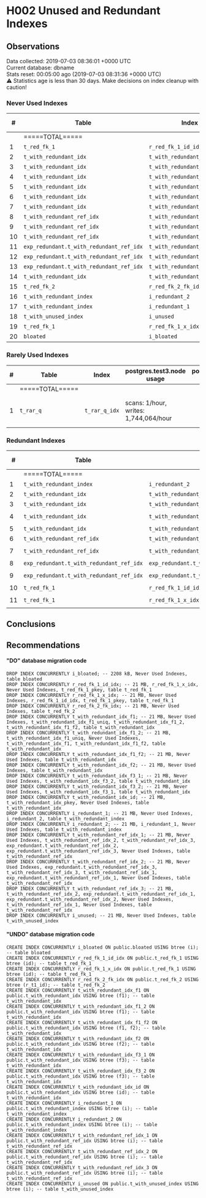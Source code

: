 # H002 Unused and Redundant Indexes #
## Observations ##
Data collected: 2019-07-03 08:36:01 +0000 UTC  
Current database: dbname  
Stats reset: 00:05:00 ago (2019-07-03 08:31:36 +0000 UTC)  
:warning: Statistics age is less than 30 days. Make decisions on index cleanup with caution!
### Never Used Indexes ###

  

| \#| Table | Index | postgres.test3.node usage | postgres.test1.node usage | postgres.test2.node usage | &#9660;&nbsp;Index size | Table size | Supports FK |
|--|-------|-------|----|--------|--------|-----|-----|-----|
|&nbsp;|=====TOTAL=====|||||409.62&nbsp;MiB|774.33&nbsp;MiB||
|1|`t_red_fk_1`|`r_red_fk_1_id_idx`|0|||21.45&nbsp;MiB|34.58&nbsp;MiB|Yes|
|2|`t_with_redundant_idx`|`t_with_redundant_idx_f3_1`|0|||21.45&nbsp;MiB|49.77&nbsp;MiB||
|3|`t_with_redundant_idx`|`t_with_redundant_idx_f2`|0|||21.45&nbsp;MiB|49.77&nbsp;MiB||
|4|`t_with_redundant_idx`|`t_with_redundant_idx_f1_f2`|0|||21.45&nbsp;MiB|49.77&nbsp;MiB||
|5|`t_with_redundant_idx`|`t_with_redundant_idx_f1_2`|0|||21.45&nbsp;MiB|49.77&nbsp;MiB||
|6|`t_with_redundant_idx`|`t_with_redundant_idx_f1`|0|||21.45&nbsp;MiB|49.77&nbsp;MiB||
|7|`t_with_redundant_idx`|`t_with_redundant_idx_id`|0|||21.45&nbsp;MiB|49.77&nbsp;MiB||
|8|`t_with_redundant_ref_idx`|`t_with_redundant_ref_idx_3`|0|||21.45&nbsp;MiB|34.58&nbsp;MiB||
|9|`t_with_redundant_ref_idx`|`t_with_redundant_ref_idx_2`|0|||21.45&nbsp;MiB|34.58&nbsp;MiB||
|10|`t_with_redundant_ref_idx`|`t_with_redundant_ref_idx_1`|0|||21.45&nbsp;MiB|34.58&nbsp;MiB||
|11|`exp_redundant.t_with_redundant_ref_idx`|`t_with_redundant_ref_idx_3`|0|||21.45&nbsp;MiB|34.58&nbsp;MiB||
|12|`exp_redundant.t_with_redundant_ref_idx`|`t_with_redundant_ref_idx_2`|0|||21.45&nbsp;MiB|34.58&nbsp;MiB||
|13|`exp_redundant.t_with_redundant_ref_idx`|`t_with_redundant_ref_idx_1`|0|||21.45&nbsp;MiB|34.58&nbsp;MiB||
|14|`t_with_redundant_idx`|`t_with_redundant_idx_f3_2`|0|||21.45&nbsp;MiB|49.77&nbsp;MiB||
|15|`t_red_fk_2`|`r_red_fk_2_fk_idx`|0|||21.45&nbsp;MiB|42.24&nbsp;MiB||
|16|`t_with_redundant_index`|`i_redundant_2`|0|||21.45&nbsp;MiB|34.58&nbsp;MiB||
|17|`t_with_redundant_index`|`i_redundant_1`|0|||21.45&nbsp;MiB|34.58&nbsp;MiB||
|18|`t_with_unused_index`|`i_unused`|0|||21.45&nbsp;MiB|34.58&nbsp;MiB||
|19|`t_red_fk_1`|`r_red_fk_1_x_idx`|0|||21.45&nbsp;MiB|34.58&nbsp;MiB|Yes|
|20|`bloated`|`i_bloated`|0|||2.16&nbsp;MiB|3.47&nbsp;MiB||



### Rarely Used Indexes ###

  

|\#| Table | Index | postgres.test3.node usage | postgres.test1.node usage | postgres.test2.node usage | &#9660;&nbsp;Index size | Table size | Comment | Supports FK|
|--|-------|-------|-----|--------|--------|-----|-----|----|-----|
|&nbsp;|=====TOTAL=====|||||42.86&nbsp;MiB|49.87&nbsp;MiB|||
|1|`t_rar_q`|`t_rar_q_idx`|scans: 1\/hour, writes: 1,744,064\/hour|||42.86&nbsp;MiB|49.87&nbsp;MiB|Low Scans, High Writes||



### Redundant Indexes ###

  

|\#| Table | Index | Redundant to |postgres.test3.node usage | postgres.test1.node usage | postgres.test2.node usage | &#9660;&nbsp;Index size | Table size | Supports FK |
|--|-------|-------|--------------|--|--------|--------|-----|-----|-----|
|&nbsp;|=====TOTAL=====||||||235.90&nbsp;MiB|441.06&nbsp;MiB||
|1|`t_with_redundant_index`|`i_redundant_2`|`i_redundant_1`<br/>|0|||21.45&nbsp;MiB|34.58&nbsp;MiB||
|2|`t_with_redundant_idx`|`t_with_redundant_idx_id`|`t_with_redundant_idx_pkey`<br/>|0|||21.45&nbsp;MiB|49.77&nbsp;MiB||
|3|`t_with_redundant_idx`|`t_with_redundant_idx_f1`|`t_with_redundant_idx_f1_uniq`<br/>|0|||21.45&nbsp;MiB|49.77&nbsp;MiB||
|4|`t_with_redundant_idx`|`t_with_redundant_idx_f1_2`|`t_with_redundant_idx_f1`<br/>`t_with_redundant_idx_f1_uniq`<br/>|0|||21.45&nbsp;MiB|49.77&nbsp;MiB||
|5|`t_with_redundant_idx`|`t_with_redundant_idx_f3_2`|`t_with_redundant_idx_f3_1`<br/>|0|||21.45&nbsp;MiB|49.77&nbsp;MiB||
|6|`t_with_redundant_ref_idx`|`t_with_redundant_ref_idx_2`|`t_with_redundant_ref_idx_1`<br/>|0|||21.45&nbsp;MiB|34.58&nbsp;MiB||
|7|`t_with_redundant_ref_idx`|`t_with_redundant_ref_idx_3`|`t_with_redundant_ref_idx_1`<br/>`t_with_redundant_ref_idx_2`<br/>|0|||21.45&nbsp;MiB|34.58&nbsp;MiB||
|8|`exp_redundant.t_with_redundant_ref_idx`|`exp_redundant.t_with_redundant_ref_idx_2`|`exp_redundant.t_with_redundant_ref_idx_1`<br/>|0|||21.45&nbsp;MiB|34.58&nbsp;MiB||
|9|`exp_redundant.t_with_redundant_ref_idx`|`exp_redundant.t_with_redundant_ref_idx_3`|`exp_redundant.t_with_redundant_ref_idx_1`<br/>`exp_redundant.t_with_redundant_ref_idx_2`<br/>|0|||21.45&nbsp;MiB|34.58&nbsp;MiB||
|10|`t_red_fk_1`|`r_red_fk_1_id_idx`|`t_red_fk_1_pkey`<br/>|0|||21.45&nbsp;MiB|34.58&nbsp;MiB|Yes|
|11|`t_red_fk_1`|`r_red_fk_1_x_idx`|`r_red_fk_1_id_idx`<br/>`t_red_fk_1_pkey`<br/>|0|||21.45&nbsp;MiB|34.58&nbsp;MiB|Yes|



## Conclusions ##


## Recommendations ##



#### "DO" database migration code ####
```
DROP INDEX CONCURRENTLY i_bloated; -- 2208 kB, Never Used Indexes, table bloated
DROP INDEX CONCURRENTLY r_red_fk_1_id_idx; -- 21 MB, r_red_fk_1_x_idx, Never Used Indexes, t_red_fk_1_pkey, table t_red_fk_1
DROP INDEX CONCURRENTLY r_red_fk_1_x_idx; -- 21 MB, Never Used Indexes, r_red_fk_1_id_idx, t_red_fk_1_pkey, table t_red_fk_1
DROP INDEX CONCURRENTLY r_red_fk_2_fk_idx; -- 21 MB, Never Used Indexes, table t_red_fk_2
DROP INDEX CONCURRENTLY t_with_redundant_idx_f1; -- 21 MB, Never Used Indexes, t_with_redundant_idx_f1_uniq, t_with_redundant_idx_f1_2, t_with_redundant_idx_f1_f2, table t_with_redundant_idx
DROP INDEX CONCURRENTLY t_with_redundant_idx_f1_2; -- 21 MB, t_with_redundant_idx_f1_uniq, Never Used Indexes, t_with_redundant_idx_f1, t_with_redundant_idx_f1_f2, table t_with_redundant_idx
DROP INDEX CONCURRENTLY t_with_redundant_idx_f1_f2; -- 21 MB, Never Used Indexes, table t_with_redundant_idx
DROP INDEX CONCURRENTLY t_with_redundant_idx_f2; -- 21 MB, Never Used Indexes, table t_with_redundant_idx
DROP INDEX CONCURRENTLY t_with_redundant_idx_f3_1; -- 21 MB, Never Used Indexes, t_with_redundant_idx_f3_2, table t_with_redundant_idx
DROP INDEX CONCURRENTLY t_with_redundant_idx_f3_2; -- 21 MB, Never Used Indexes, t_with_redundant_idx_f3_1, table t_with_redundant_idx
DROP INDEX CONCURRENTLY t_with_redundant_idx_id; -- 21 MB, t_with_redundant_idx_pkey, Never Used Indexes, table t_with_redundant_idx
DROP INDEX CONCURRENTLY i_redundant_1; -- 21 MB, Never Used Indexes, i_redundant_2, table t_with_redundant_index
DROP INDEX CONCURRENTLY i_redundant_2; -- 21 MB, i_redundant_1, Never Used Indexes, table t_with_redundant_index
DROP INDEX CONCURRENTLY t_with_redundant_ref_idx_1; -- 21 MB, Never Used Indexes, t_with_redundant_ref_idx_2, t_with_redundant_ref_idx_3, exp_redundant.t_with_redundant_ref_idx_2, exp_redundant.t_with_redundant_ref_idx_3, Never Used Indexes, table t_with_redundant_ref_idx
DROP INDEX CONCURRENTLY t_with_redundant_ref_idx_2; -- 21 MB, Never Used Indexes, exp_redundant.t_with_redundant_ref_idx_3, t_with_redundant_ref_idx_3, t_with_redundant_ref_idx_1, exp_redundant.t_with_redundant_ref_idx_1, Never Used Indexes, table t_with_redundant_ref_idx
DROP INDEX CONCURRENTLY t_with_redundant_ref_idx_3; -- 21 MB, t_with_redundant_ref_idx_2, exp_redundant.t_with_redundant_ref_idx_1, exp_redundant.t_with_redundant_ref_idx_2, Never Used Indexes, t_with_redundant_ref_idx_1, Never Used Indexes, table t_with_redundant_ref_idx
DROP INDEX CONCURRENTLY i_unused; -- 21 MB, Never Used Indexes, table t_with_unused_index

```


#### "UNDO" database migration code ####
```
CREATE INDEX CONCURRENTLY i_bloated ON public.bloated USING btree (i); -- table bloated
CREATE INDEX CONCURRENTLY r_red_fk_1_id_idx ON public.t_red_fk_1 USING btree (id); -- table t_red_fk_1
CREATE INDEX CONCURRENTLY r_red_fk_1_x_idx ON public.t_red_fk_1 USING btree (id); -- table t_red_fk_1
CREATE INDEX CONCURRENTLY r_red_fk_2_fk_idx ON public.t_red_fk_2 USING btree (r_t1_id); -- table t_red_fk_2
CREATE INDEX CONCURRENTLY t_with_redundant_idx_f1 ON public.t_with_redundant_idx USING btree (f1); -- table t_with_redundant_idx
CREATE INDEX CONCURRENTLY t_with_redundant_idx_f1_2 ON public.t_with_redundant_idx USING btree (f1); -- table t_with_redundant_idx
CREATE INDEX CONCURRENTLY t_with_redundant_idx_f1_f2 ON public.t_with_redundant_idx USING btree (f1, f2); -- table t_with_redundant_idx
CREATE INDEX CONCURRENTLY t_with_redundant_idx_f2 ON public.t_with_redundant_idx USING btree (f2); -- table t_with_redundant_idx
CREATE INDEX CONCURRENTLY t_with_redundant_idx_f3_1 ON public.t_with_redundant_idx USING btree (f3); -- table t_with_redundant_idx
CREATE INDEX CONCURRENTLY t_with_redundant_idx_f3_2 ON public.t_with_redundant_idx USING btree (f3); -- table t_with_redundant_idx
CREATE INDEX CONCURRENTLY t_with_redundant_idx_id ON public.t_with_redundant_idx USING btree (id); -- table t_with_redundant_idx
CREATE INDEX CONCURRENTLY i_redundant_1 ON public.t_with_redundant_index USING btree (i); -- table t_with_redundant_index
CREATE INDEX CONCURRENTLY i_redundant_2 ON public.t_with_redundant_index USING btree (i); -- table t_with_redundant_index
CREATE INDEX CONCURRENTLY t_with_redundant_ref_idx_1 ON public.t_with_redundant_ref_idx USING btree (i); -- table t_with_redundant_ref_idx
CREATE INDEX CONCURRENTLY t_with_redundant_ref_idx_2 ON public.t_with_redundant_ref_idx USING btree (i); -- table t_with_redundant_ref_idx
CREATE INDEX CONCURRENTLY t_with_redundant_ref_idx_3 ON public.t_with_redundant_ref_idx USING btree (i); -- table t_with_redundant_ref_idx
CREATE INDEX CONCURRENTLY i_unused ON public.t_with_unused_index USING btree (i); -- table t_with_unused_index

```



